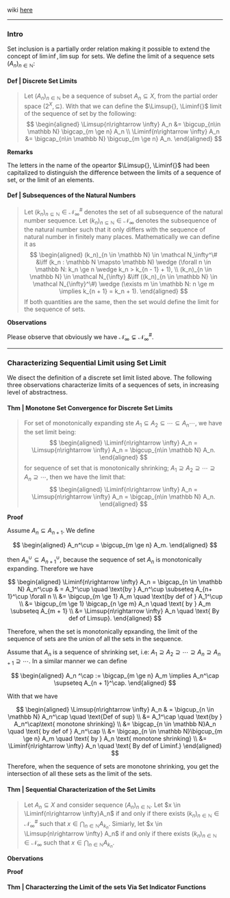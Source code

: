 wiki [here](https://en.wikipedia.org/wiki/Set-theoretic_limit)

---
### **Intro**

Set inclusion is a partially order relation making it possible to extend the concept of $\lim\inf, \lim\sup$ for sets. We define the limit of a sequence sets $(A_n)_{n\in \mathbb N}$: 


#### **Def | Discrete Set Limits**
> Let $(A_n)_{n \in \mathbb N}$ be a sequence of subset $A_n \subseteq X$, from the partial order space $(2^{X}, \subseteq)$. 
> With that we can define the $\Limsup{}, \Liminf{}$ limit of the sequence of set by the following: 
> $$
> \begin{aligned}
>     \Limsup{n\rightarrow \infty} 
>     A_n &= \bigcup_{n\in \mathbb N} \bigcap_{m \ge n} A_n
>     \\
>     \Liminf{n\rightarrow \infty} 
>         A_n &= \bigcap_{n\in \mathbb N} \bigcup_{m \ge n} A_n. 
> \end{aligned}
> $$


**Remarks**

The letters in the name of the opeartor $\Limsup{}, \Liminf{}$ had been capitalized to distinguish the difference between the limits of a sequence of set, or the limit of an elements. 


#### **Def | Subsequences of the Natural Numbers**
> Let $(k_n)_{n\subseteq \mathbb N} \in \mathcal N_\infty^\#$ denotes the set of all subsequence of the natural number sequence. 
> Let $(k_n)_{n\subseteq \mathbb N} \in \mathcal N_{\infty}$ denotes the subsequence of the natural number such that it only differs with the sequence of natural number in finitely many places. 
> Mathematically we can define it as 
> $$
> \begin{aligned}
>     (k_n)_{n \in \mathbb N} \in \mathcal N_\infty^\# &\iff 
>     (k_n : \mathbb N \mapsto \mathbb N) \wedge 
>     (\forall n \in \mathbb N:  k_n \ge n \wedge k_n > k_{n - 1} + 1), 
>     \\
>     (k_n)_{n \in \mathbb N} \in \mathcal N_{\infty} &\iff
>     ((k_n)_{n \in \mathbb N} \in \mathcal N_{\infty}^\#) 
>     \wedge 
>     (\exists m \in \mathbb N: n \ge m \implies k_{n + 1} = k_n + 1). 
> \end{aligned}
> $$
> If both quantities are the same, then the set would define the limit for the sequence of sets.

**Observations**

Please observe that obviously we have $\mathcal N_{\infty} \subsetneq \mathcal N_{\infty}^\#$. 


---
### **Characterizing Sequential Limit using Set Limit**

We disect the definition of a discrete set limit listed above. 
The following three observations characterize limits of a sequences of sets, in increasing level of abstractness. 

#### **Thm | Monotone Set Convergence for Discrete Set Limits**
> For set of monotonically expanding ste $A_1 \subseteq A_2 \subseteq \cdots \subseteq A_{n}\cdots$, we have the set limit being: 
> $$
> \begin{aligned}
>     \Liminf{n\rightarrow \infty} 
>     A_n  = \Limsup{n\rightarrow \infty} A_n 
>     = 
>     \bigcup_{n\in \mathbb N} A_n. 
> \end{aligned}
> $$
> for sequence of set that is monotonically shrinking; $A_1 \supseteq A_2 \supseteq \cdots \supseteq  A_n \supseteq \cdots$, then we have the limit that: 
> $$
> \begin{aligned}
>     \Liminf{n\rightarrow \infty} 
>     A_n  = \Limsup{n\rightarrow \infty} A_n 
>     = 
>     \bigcap_{n\in \mathbb N} A_n. 
> \end{aligned}
> $$

**Proof**

Assume $A_n \subseteq A_{n + 1}$. 
We define 

$$
\begin{aligned}
    A_n^\cup = \bigcup_{m \ge n} A_m. 
\end{aligned}
$$

then $A_n^\cup \subseteq A_{n + 1}^\cup$, because the sequence of set $A_n$ is monotonically expanding. 
Therefore we have 

$$
\begin{aligned}
    \Liminf{n\rightarrow \infty} A_n = \bigcap_{n \in \mathbb N} A_n^\cup
    & = A_1^\cup \quad \text{by } A_n^\cup \subseteq A_{n+ 1}^\cup \forall n
    \\
    &= \bigcup_{m \ge 1} A_m \quad \text{by def of } A_1^\cup 
    \\
    &= \bigcup_{m \ge 1} \bigcap_{n \ge m} A_n 
    \quad \text{ by } A_m \subseteq A_{m + 1}
    \\
    &= \Limsup{n\rightarrow \infty} A_n 
    \quad \text{ By def of Limsup}. 
\end{aligned}
$$

Therefore, when the set is monotonically epxanding, the limit of the sequence of sets are the union of all the sets in the sequence. 

Assume that $A_n$ is a sequence of shrinking set, i.e: $A_1 \supseteq A_2 \supseteq \cdots \supseteq A_n \supseteq A_{n + 1}\supseteq \cdots$. 
In a similar manner we can define 

$$
\begin{aligned}
    A_n ^\cap := \bigcap_{m \ge n} A_m 
    \implies 
    A_n^\cap \supseteq A_{n + 1}^\cap. 
\end{aligned}
$$

With that we have 

$$
\begin{aligned}
    \Limsup{n\rightarrow \infty} A_n 
    & = \bigcup_{n \in \mathbb N} A_n^\cap
    \quad \text{Def of sup}
    \\
    &= A_1^\cap 
    \quad \text{by } A_n^\cap\text{ monotone shrinking}
    \\
    &= \bigcap_{n \in \mathbb N}A_n 
    \quad \text{ by def of } A_n^\cap
    \\
    &= 
    \bigcap_{n \in \mathbb N}\bigcup_{m \ge n} A_m 
    \quad \text{ by } A_n \text{ monotone shrinking}
    \\
    &= \Liminf{n\rightarrow \infty} A_n 
    \quad \text{ By def of Liminf.}
\end{aligned}
$$

Therefore, when the sequence of sets are monotone shrinking, you get the intersection of all these sets as the limit of the sets. 


#### **Thm | Sequential Characterization of the Set Limits**
> Let $A_n \subseteq X$ and consider sequence $(A_n)_{n\in \mathbb N}$. 
> Let $x \in \Liminf{n\rightarrow \infty}A_n$ if and only if there exists $(k_n)_{n \in \mathbb N} \in \mathcal N_{\infty}^\#$ such that $x \in \bigcap_{n\in \mathbb N} A_{k_n}$. 
> Simiarly, let $x \in \Limsup{n\rightarrow \infty} A_n$ if and only if there exists $(k_n)_{n \in \mathbb N} \in \mathcal N_\infty$ such that $x \in \bigcap_{n\in \mathbb N}A_{k_n}$. 

**Obervations**


**Proof**



#### **Thm | Characterzing the Limit of the sets Via Set Indicator Functions**
> 